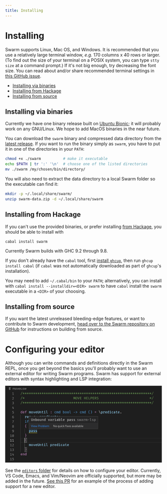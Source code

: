 ```yaml
---
title: Installing
---
```


Installing
==========

Swarm supports Linux, Mac OS, and Windows.  It is recommended that you
use a relatively large terminal window, *e.g.* 170 columns x 40 rows
or larger.  (To find out the size of your terminal on a POSIX system,
you can type `stty size` at a command prompt.) If it's not big enough,
try decreasing the font size. You can read about and/or share
recommended terminal settings in [this GitHub
issue](https://github.com/swarm-game/swarm/issues/447).

- [Installing via binaries](#installing-via-binaries)
- [Installing from Hackage](#installing-from-Hackage)
- [Installing from source](#installing-from-source)

Installing via binaries
-----------------------

Currently we have one binary release built on [Ubuntu Bionic](https://github.com/docker-library/buildpack-deps/blob/98a5ab81d47a106c458cdf90733df0ee8beea06c/ubuntu/bionic/Dockerfile); it
will probably work on any GNU/Linux.  We hope to add MacOS binaries in the
near future.

You can download the `swarm` binary and compressed data directory from
the [latest release](https://github.com/swarm-game/swarm/releases). If
you want to run the binary simply as `swarm`, you have to put it in
one of the directories in your `PATH`:
```bash
chmod +x ./swarm          # make it executable
echo $PATH | tr ':' '\n'  # choose one of the listed directories
mv ./swarm /my/chosen/bin/directory/
```
You will also need to extract the data directory to a local Swarm folder so
the executable can find it:
```bash
mkdir -p ~/.local/share/swarm/
unzip swarm-data.zip -d ~/.local/share/swarm
```

Installing from Hackage
-----------------------

If you can't use the provided binaries, or prefer installing [from
Hackage](https://hackage.haskell.org/package/swarm), you should be
able to install with

    cabal install swarm

Currently Swarm builds with GHC 9.2 through 9.8.

If you don't already have the `cabal` tool, first [install
`ghcup`](https://www.haskell.org/ghcup/), then run `ghcup install
cabal` (if `cabal` was not automatically downloaded as part of
`ghcup`'s installation).

You may need to add `~/.cabal/bin` to your `PATH`; alternatively, you
can install with `cabal install --installdir=<DIR> swarm` to have
`cabal` install the `swarm` executable in a `<DIR>` of your choosing.

Installing from source
----------------------

If you want the latest unreleased bleeding-edge features, or want to
contribute to Swarm development, [head over to the Swarm repository on
GitHub](https://github.com/swarm-game/swarm/#readme) for instructions
on building from source.

Configuring your editor
=======================

Although you can write commands and definitions directly in the Swarm
REPL, once you get beyond the basics you'll probably want to use an
external editor for writing Swarm programs.  Swarm has support for
external editors with syntax highlighting and LSP integration:

![Editor with problem popup](/images/editor.png)

See the [`editors`
folder](https://github.com/swarm-game/swarm/tree/main/editors) for
details on how to configure your editor.  Currently, VS Code, Emacs,
and Vim/Neovim are officially supported, but more may be added in the
future.  [See this PR](https://github.com/swarm-game/swarm/pull/1518)
for an example of the process of adding support for a new editor.
